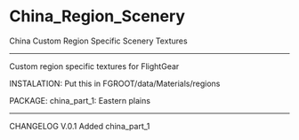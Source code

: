 # China_Region_Scenery
China Custom Region Specific Scenery Textures

---------------------------------------------------------------

Custom region specific textures for FlightGear

INSTALATION:
Put this in FGROOT/data/Materials/regions

PACKAGE:
china_part_1: Eastern plains

----------------------------------------------------------------
CHANGELOG
V.0.1
Added china_part_1

